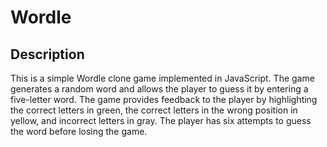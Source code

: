 # Wordle
## Description

This is a simple Wordle clone game implemented in JavaScript. The game generates a random word and allows the player to guess it by entering a five-letter word. The game provides feedback to the player by highlighting the correct letters in green, the correct letters in the wrong position in yellow, and incorrect letters in gray. The player has six attempts to guess the word before losing the game.